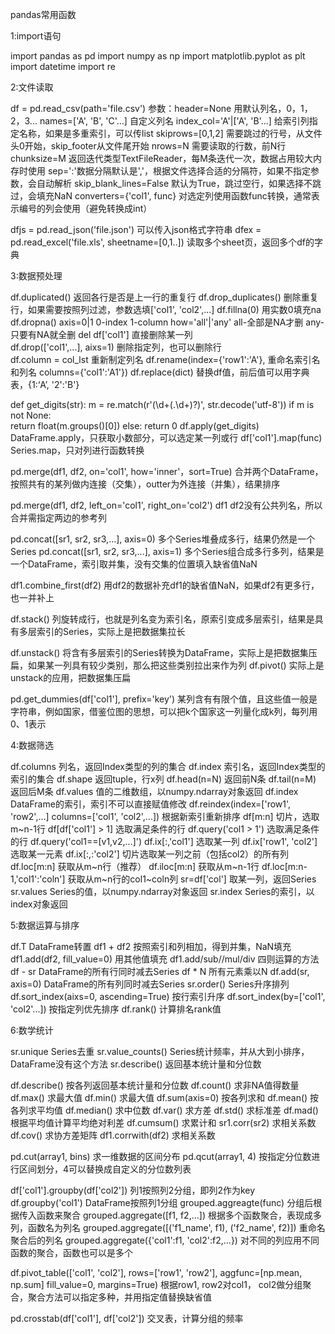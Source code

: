 pandas常用函数

1:import语句

import pandas as pd
import numpy as np
import matplotlib.pyplot as plt
import datetime
import re



2:文件读取

df = pd.read_csv(path='file.csv')
参数：header=None  用默认列名，0，1，2，3...
     names=['A', 'B', 'C'...] 自定义列名
     index_col='A'|['A', 'B'...]  给索引列指定名称，如果是多重索引，可以传list
     skiprows=[0,1,2] 需要跳过的行号，从文件头0开始，skip_footer从文件尾开始
     nrows=N 需要读取的行数，前N行
     chunksize=M 返回迭代类型TextFileReader，每M条迭代一次，数据占用较大内存时使用
     sep=':'数据分隔默认是','，根据文件选择合适的分隔符，如果不指定参数，会自动解析
     skip_blank_lines=False 默认为True，跳过空行，如果选择不跳过，会填充NaN
     converters={'col1', func} 对选定列使用函数func转换，通常表示编号的列会使用（避免转换成int）

dfjs = pd.read_json('file.json')  可以传入json格式字符串
dfex = pd.read_excel('file.xls', sheetname=[0,1..]) 读取多个sheet页，返回多个df的字典

 

3:数据预处理

df.duplicated()           返回各行是否是上一行的重复行
df.drop_duplicates()      删除重复行，如果需要按照列过滤，参数选填['col1', 'col2',...]
df.fillna(0)              用实数0填充na
df.dropna()               axis=0|1  0-index 1-column
                          how='all'|'any' all-全部是NA才删  any-只要有NA就全删
del df['col1']            直接删除某一列             
df.drop(['col1',...], aixs=1)   删除指定列，也可以删除行                         
df.column = col_lst       重新制定列名
df.rename(index={'row1':'A'},   重命名索引名和列名
          columns={'col1':'A1'}) 
df.replace(dict)          替换df值，前后值可以用字典表，{1:‘A’, '2':'B'}
 
def get_digits(str):
    m = re.match(r'(\d+(\.\d+)?)', str.decode('utf-8'))
    if m is not None:  
        return float(m.groups()[0])
    else:
        return 0
df.apply(get_digits)      DataFrame.apply，只获取小数部分，可以选定某一列或行
df['col1'].map(func)      Series.map，只对列进行函数转换
 
pd.merge(df1, df2, on='col1',
         how='inner'，sort=True) 合并两个DataFrame，按照共有的某列做内连接（交集），outter为外连接（并集），结果排序
 
pd.merge(df1, df2, left_on='col1',
         right_on='col2')   df1 df2没有公共列名，所以合并需指定两边的参考列
 
 
pd.concat([sr1, sr2, sr3,...], axis=0) 多个Series堆叠成多行，结果仍然是一个Series
pd.concat([sr1, sr2, sr3,...], axis=1) 多个Series组合成多行多列，结果是一个DataFrame，索引取并集，没有交集的位置填入缺省值NaN
 
df1.combine_first(df2)   用df2的数据补充df1的缺省值NaN，如果df2有更多行，也一并补上
 
df.stack()              列旋转成行，也就是列名变为索引名，原索引变成多层索引，结果是具有多层索引的Series，实际上是把数据集拉长
 
df.unstack()            将含有多层索引的Series转换为DataFrame，实际上是把数据集压扁，如果某一列具有较少类别，那么把这些类别拉出来作为列
df.pivot()              实际上是unstack的应用，把数据集压扁
 
pd.get_dummies(df['col1'], prefix='key') 某列含有有限个值，且这些值一般是字符串，例如国家，借鉴位图的思想，可以把k个国家这一列量化成k列，每列用0、1表示


4:数据筛选

df.columns             列名，返回Index类型的列的集合
df.index               索引名，返回Index类型的索引的集合
df.shape               返回tuple，行x列
df.head(n=N)           返回前N条
df.tail(n=M)           返回后M条
df.values              值的二维数组，以numpy.ndarray对象返回
df.index               DataFrame的索引，索引不可以直接赋值修改
df.reindex(index=['row1', 'row2',...]
           columns=['col1', 'col2',...]) 根据新索引重新排序
df[m:n]                   切片，选取m~n-1行
df[df['col1'] > 1]     选取满足条件的行
df.query('col1 > 1')   选取满足条件的行
df.query('col1==[v1,v2,...]') 
df.ix[:,'col1']        选取某一列
df.ix['row1', 'col2']  选取某一元素
df.ix[:,:'col2']       切片选取某一列之前（包括col2）的所有列
df.loc[m:n]            获取从m~n行（推荐）
df.iloc[m:n]           获取从m~n-1行
df.loc[m:n-1,'col1':'coln']   获取从m~n行的col1~coln列
sr=df['col']           取某一列，返回Series
sr.values              Series的值，以numpy.ndarray对象返回
sr.index               Series的索引，以index对象返回


5:数据运算与排序


df.T                   DataFrame转置
df1 + df2              按照索引和列相加，得到并集，NaN填充
df1.add(df2, fill_value=0) 用其他值填充
df1.add/sub//mul/div   四则运算的方法
df - sr                DataFrame的所有行同时减去Series
df * N                 所有元素乘以N
df.add(sr, axis=0)     DataFrame的所有列同时减去Series
sr.order()             Series升序排列
df.sort_index(aixs=0, ascending=True) 按行索引升序
df.sort_index(by=['col1', 'col2'...])  按指定列优先排序
df.rank()              计算排名rank值


6:数学统计

sr.unique             Series去重
sr.value_counts()     Series统计频率，并从大到小排序，DataFrame没有这个方法
sr.describe()         返回基本统计量和分位数

df.describe()         按各列返回基本统计量和分位数
df.count()            求非NA值得数量
df.max()              求最大值
df.min()              求最大值
df.sum(axis=0)        按各列求和
df.mean()             按各列求平均值
df.median()           求中位数
df.var()              求方差
df.std()              求标准差
df.mad()              根据平均值计算平均绝对利差
df.cumsum()           求累计和
sr1.corr(sr2)         求相关系数
df.cov()              求协方差矩阵
df1.corrwith(df2)     求相关系数

pd.cut(array1, bins)  求一维数据的区间分布
pd.qcut(array1, 4)    按指定分位数进行区间划分，4可以替换成自定义的分位数列表   

df['col1'].groupby(df['col2']) 列1按照列2分组，即列2作为key
df.groupby('col1')    DataFrame按照列1分组
grouped.aggreagte(func) 分组后根据传入函数来聚合
grouped.aggregate([f1, f2,...]) 根据多个函数聚合，表现成多列，函数名为列名
grouped.aggregate([('f1_name', f1), ('f2_name', f2)]) 重命名聚合后的列名
grouped.aggregate({'col1':f1, 'col2':f2,...}) 对不同的列应用不同函数的聚合，函数也可以是多个


df.pivot_table(['col1', 'col2'], 
               rows=['row1', 'row2'], 
               aggfunc=[np.mean, np.sum]
               fill_value=0,
               margins=True)  根据row1, row2对col1， col2做分组聚合，聚合方法可以指定多种，并用指定值替换缺省值


pd.crosstab(df['col1'], df['col2']) 交叉表，计算分组的频率